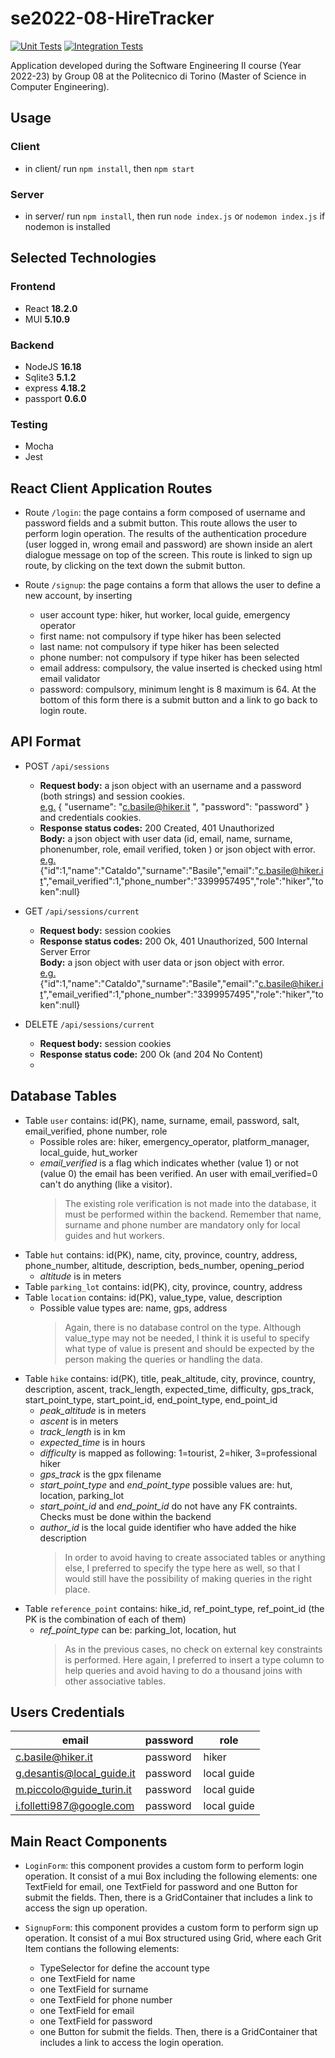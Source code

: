 # se2022-08-HireTracker

[![Unit Tests](https://github.com/GigiLoria5/se2022-08-HireTracker/workflows/Unit%20tests/badge.svg)](https://github.com/GigiLoria5/se2022-08-HireTracker/actions)
[![Integration Tests](https://github.com/GigiLoria5/se2022-08-HireTracker/workflows/Integration%20tests/badge.svg)](https://github.com/GigiLoria5/se2022-08-HireTracker/actions)

Application developed during the Software Engineering II course (Year 2022-23) by Group 08 at the Politecnico di Torino (Master of Science in Computer Engineering).

## Usage

### Client

- in client/ run `npm install`, then `npm start`

### Server

- in server/ run `npm install`, then run `node index.js` or `nodemon index.js` if nodemon is installed

## Selected Technologies

### Frontend

- React **18.2.0**
- MUI **5.10.9**

### Backend

- NodeJS **16.18**
- Sqlite3 **5.1.2**
- express **4.18.2**
- passport **0.6.0**

### Testing

- Mocha
- Jest

## React Client Application Routes
- Route `/login`: the page contains a form composed of username and password fields and a submit button. This route allows the user to perform login operation. The results of the authentication procedure (user logged in, wrong email and password) are shown inside an alert dialogue message on top of the screen. This route is linked to sign up route, by clicking on the text down the submit button. 

- Route `/signup`: the page contains a form that allows the user to define a new account, by inserting 
  - user account type: hiker, hut worker, local guide, emergency operator
  - first name: not compulsory if type hiker has been selected
  - last name: not compulsory if type hiker has been selected
  - phone number: not compulsory if type hiker has been selected
  - email address: compulsory, the value inserted is checked using html email validator
  - password: compulsory, minimum lenght is 8 maximum is 64.
At the bottom of this form there is a submit button and a link to go back to login route.

## API Format
- POST `/api/sessions`
  - <b>Request body:</b> a json object with an username and a password (both strings) and session cookies.<br>
  <u>e.g.</u> { "username": "c.basile@hiker.it	", "password": "password" } and credentials cookies.
  - <b>Response status codes:</b> 200 Created, 401 Unauthorized<br>
  <b>Body:</b> a json object with user data (id, email, name, surname, phonenumber, role, email verified, token ) or json object with error.<br>
  <u>e.g.</u> {"id":1,"name":"Cataldo","surname":"Basile","email":"c.basile@hiker.it","email_verified":1,"phone_number":"3399957495","role":"hiker","token":null}


- GET `/api/sessions/current`
  - <b>Request body:</b> session cookies
  - <b>Response status codes:</b> 200 Ok, 401 Unauthorized, 500 Internal Server Error<br>
  <b>Body:</b> a json object with user data or json object with error.<br>
  <u>e.g.</u> {"id":1,"name":"Cataldo","surname":"Basile","email":"c.basile@hiker.it","email_verified":1,"phone_number":"3399957495","role":"hiker","token":null}

- DELETE `/api/sessions/current`
  - <b>Request body:</b> session cookies
  - <b>Response status code:</b> 200 Ok (and 204 No Content)<br>
  - 
## Database Tables

- Table `user` contains: id(PK), name, surname, email, password, salt, email_verified, phone number, role
  - Possible roles are: hiker, emergency_operator, platform_manager, local_guide, hut_worker
  - _email_verified_ is a flag which indicates whether (value 1) or not (value 0) the email has been verified. An user with email_verified=0 can't do anything (like a visitor).
    > The existing role verification is not made into the database, it must be performed within the backend. Remember that name, surname and phone number are mandatory only for local guides and hut workers.
- Table `hut` contains: id(PK), name, city, province, country, address, phone_number, altitude, description, beds_number, opening_period
  - _altitude_ is in meters
- Table `parking_lot` contains: id(PK), city, province, country, address
- Table `location` contains: id(PK), value_type, value, description
  - Possible value types are: name, gps, address
    > Again, there is no database control on the type. Although value_type may not be needed, I think it is useful to specify what type of value is present and should be expected by the person making the queries or handling the data.
- Table `hike` contains: id(PK), title, peak_altitude, city, province, country, description, ascent, track_length, expected_time, difficulty, gps_track, start_point_type, start_point_id, end_point_type, end_point_id
  - _peak_altitude_ is in meters
  - _ascent_ is in meters
  - _track_length_ is in km
  - _expected_time_ is in hours
  - _difficulty_ is mapped as following: 1=tourist, 2=hiker, 3=professional hiker
  - _gps_track_ is the gpx filename
  - _start_point_type_ and _end_point_type_ possible values are: hut, location, parking_lot
  - _start_point_id_ and _end_point_id_ do not have any FK contraints. Checks must be done within the backend
  - _author_id_ is the local guide identifier who have added the hike description
    > In order to avoid having to create associated tables or anything else, I preferred to specify the type here as well, so that I would still have the possibility of making queries in the right place.
- Table `reference_point` contains: hike_id, ref_point_type, ref_point_id (the PK is the combination of each of them)
  - _ref_point_type_ can be: parking_lot, location, hut
    > As in the previous cases, no check on external key constraints is performed. Here again, I preferred to insert a type column to help queries and avoid having to do a thousand joins with other associative tables.

## Users Credentials

| email                     | password | role        |
| ------------------------- | -------- | ----------- |
| c.basile@hiker.it         | password | hiker       |
| g.desantis@local_guide.it | password | local guide |
| m.piccolo@guide_turin.it  | password | local guide |
| i.folletti987@google.com  | password | local guide |

## Main React Components 
- `LoginForm`: this component provides a custom form to perform login operation. It consist of a mui Box including the following elements: one TextField for email, one TextField for password and one Button for submit the fields. Then, there is a GridContainer that includes a link to access the sign up operation.

- `SignupForm`: this component provides a custom form to perform sign up operation. It consist of a mui Box structured using Grid, where each Grit Item contians the following elements: 
  - TypeSelector for define the account type
  - one TextField for name
  - one TextField for surname
  - one TextField for phone number
  - one TextField for email
  - one TextField for password 
  - one Button for submit the fields. 
Then, there is a GridContainer that includes a link to access the login operation.